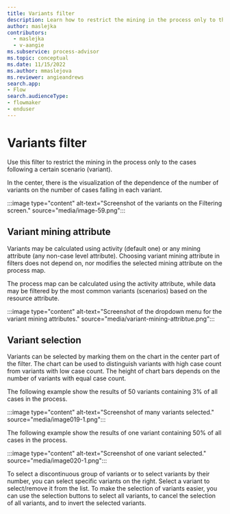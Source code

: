 ```yaml
---
title: Variants filter
description: Learn how to restrict the mining in the process only to the cases following a certain scenario in the Power Automate Process Mining desktop app.
author: maslejka
contributors:
  - maslejka
  - v-aangie
ms.subservice: process-advisor
ms.topic: conceptual
ms.date: 11/15/2022
ms.author: mmaslejova
ms.reviewer: angieandrews
search.app:
- Flow
search.audienceType:
- flowmaker
- enduser
---
```


# Variants filter

Use this filter to restrict the mining in the process only to the cases following a certain scenario (variant).

In the center, there is the visualization of the dependence of the number of variants on the number of cases falling in each variant.

:::image type="content" alt-text="Screenshot of the variants on the Filtering screen." source="media/image-59.png":::

## Variant mining attribute

Variants may be calculated using activity (default one) or any mining attribute (any non-case level attribute). Choosing variant mining attribute in filters does not depend on, nor modifies the selected mining attribute on the process map.

The process map can be calculated using the activity attribute, while data may be filtered by the most common variants (scenarios) based on the resource attribute.

:::image type="content" alt-text="Screenshot of the dropdown menu for the variant mining attributes." source="media/variant-mining-attribtue.png":::

## Variant selection

Variants can be selected by marking them on the chart in the center part of the filter. The chart can be used to distinguish variants with high case count from variants with low case count. The height of chart bars depends on the number of variants with equal case count.

The following example show the results of 50 variants containing 3% of all cases in the process.

:::image type="content" alt-text="Screenshot of many variants selected." source="media/image019-1.png":::

The following example show the results of one variant containing 50% of all cases in the process.

:::image type="content" alt-text="Screenshot of one variant selected." source="media/image020-1.png":::

To select a discontinuous group of variants or to select variants by their number, you can select specific variants on the right. Select a variant to select/remove it from the list. To make the selection of variants easier, you can use the selection buttons to select all variants, to cancel the selection of all variants, and to invert the selected variants.


